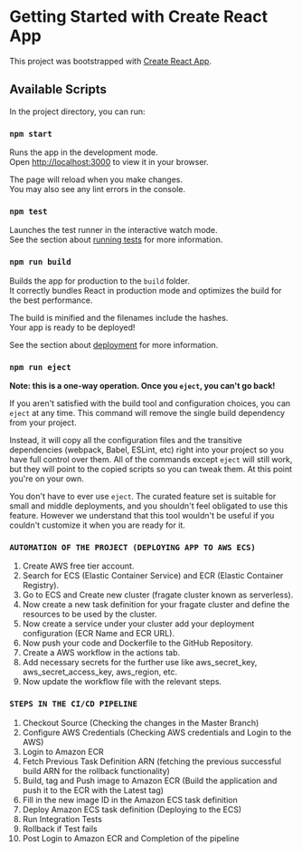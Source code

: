 # Getting Started with Create React App

This project was bootstrapped with [Create React App](https://github.com/facebook/create-react-app).

## Available Scripts

In the project directory, you can run:

### `npm start`

Runs the app in the development mode.\
Open [http://localhost:3000](http://localhost:3000) to view it in your browser.

The page will reload when you make changes.\
You may also see any lint errors in the console.

### `npm test`

Launches the test runner in the interactive watch mode.\
See the section about [running tests](https://facebook.github.io/create-react-app/docs/running-tests) for more information.

### `npm run build`

Builds the app for production to the `build` folder.\
It correctly bundles React in production mode and optimizes the build for the best performance.

The build is minified and the filenames include the hashes.\
Your app is ready to be deployed!

See the section about [deployment](https://facebook.github.io/create-react-app/docs/deployment) for more information.

### `npm run eject`

**Note: this is a one-way operation. Once you `eject`, you can't go back!**

If you aren't satisfied with the build tool and configuration choices, you can `eject` at any time. This command will remove the single build dependency from your project.

Instead, it will copy all the configuration files and the transitive dependencies (webpack, Babel, ESLint, etc) right into your project so you have full control over them. All of the commands except `eject` will still work, but they will point to the copied scripts so you can tweak them. At this point you're on your own.

You don't have to ever use `eject`. The curated feature set is suitable for small and middle deployments, and you shouldn't feel obligated to use this feature. However we understand that this tool wouldn't be useful if you couldn't customize it when you are ready for it.

### `AUTOMATION OF THE PROJECT (DEPLOYING APP TO AWS ECS)`

1. Create AWS free tier account.
2. Search for ECS (Elastic Container Service) and ECR (Elastic Container Registry).
3. Go to ECS and Create new cluster (fragate cluster known as serverless).
4. Now create a new task definition for your fragate cluster and define the resources to be used by the cluster.
5. Now create a service under your cluster add your deployment configuration (ECR Name and ECR URL).
6. Now push your code and Dockerfile to the GitHub Repository.
7. Create a AWS workflow in the actions tab.
8. Add necessary secrets for the further use like aws_secret_key, aws_secret_access_key, aws_region, etc.
9. Now update the workflow file with the relevant steps.

 ### `STEPS IN THE CI/CD PIPELINE`
 1. Checkout Source (Checking the changes in the Master Branch)
 2. Configure AWS Credentials (Checking AWS credentials and Login to the AWS)
 3. Login to Amazon ECR 
 4. Fetch Previous Task Definition ARN (fetching the previous successful build ARN for the rollback functionality)
 5. Build, tag and Push image to Amazon ECR (Build the application and push it to the ECR with the Latest tag)
 6. Fill in the new image ID in the Amazon ECS task definition
 7. Deploy Amazon ECS task definition (Deploying to the ECS)
 8. Run Integration Tests
 9. Rollback if Test fails
 10. Post Login to Amazon ECR and Completion of the pipeline
